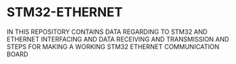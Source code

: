 # STM32-ETHERNET
IN THIS REPOSITORY CONTAINS DATA REGARDING TO STM32 AND ETHERNET INTERFACING AND DATA RECEIVING AND TRANSMISSION AND STEPS FOR MAKING A WORKING STM32 ETHERNET COMMUNICATION BOARD
